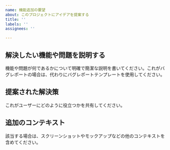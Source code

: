 ```yaml
---
name: 機能追加の要望
about: このプロジェクトにアイデアを提案する
title: ''
labels: ''
assignees: ''

---
```


## 解決したい機能や問題を説明する

機能や問題が何であるかについて明確で簡潔な説明を書いてください。これがバグレポートの場合は、代わりにバグレポートテンプレートを使用してください。

## 提案された解決策

これがユーザーにどのように役立つかを共有してください。

## 追加のコンテキスト

該当する場合は、スクリーンショットやモックアップなどの他のコンテキストを含めてください。
